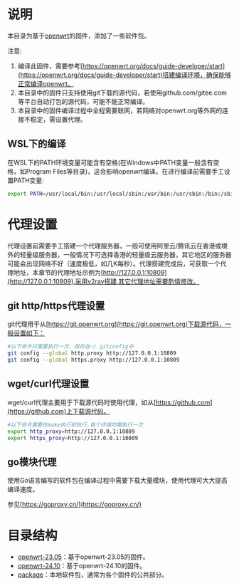# 说明

本目录为基于[openwrt](https://www.openwrt.org)的固件，添加了一些软件包。

注意:

1. 编译此固件，需要参考[https://openwrt.org/docs/guide-developer/start](https://openwrt.org/docs/guide-developer/start)搭建编译环境，确保能够正常编译openwrt。
2. 本目录中的固件只支持使用git下载的源代码，若使用github.com/gitee.com等平台自动打包的源代码，可能不能正常编译。
3. 本目录中的固件编译过程中全程需要联网，若网络对openwrt.org等外网的连接不稳定，需设置代理。

## WSL下的编译

在WSL下的PATH环境变量可能含有空格(在Windows中PATH变量一般含有空格，如Program Files等目录)，这会影响openwrt编译。在进行编译前需要手工设置PATH变量:

```bash
export PATH=/usr/local/bin:/usr/local/sbin:/usr/bin:/usr/sbin:/bin:/sbin
```



# 代理设置

代理设置前需要手工搭建一个代理服务器，一般可使用阿里云/腾讯云在香港或境外的轻量级服务器，一般情况下可选择香港的轻量级云服务器，其它地区的服务器可能会出现网络不好（速度极低，如几K每秒）。代理搭建完成后，可获取一个代理地址，本章节的代理地址示例为[http://127.0.0.1:10809](http://127.0.0.1:10809),采用v2ray搭建,其它代理地址需要酌情修改。

## git http/https代理设置

git代理用于从[https://git.openwrt.org](https://git.openwrt.org)下载源代码，一般设置如下：

```bash
#以下命令只需要执行一次，保存在~/.gitconfig中
git config --global http.proxy http://127.0.0.1:10809
git config --global https.proxy http://127.0.0.1:10809

```

## wget/curl代理设置

wget/curl代理主要用于下载源代码时使用代理，如从[https://github.com](https://github.com)上下载源代码。

```bash
#以下命令需要在make执行前执行,每个终端均需执行一次
export http_proxy=http://127.0.0.1:10809
export https_proxy=http://127.0.0.1:10809

```

## go模块代理

使用Go语言编写的软件包在编译过程中需要下载大量模块，使用代理可大大提高编译速度。

参见[https://goproxy.cn/](https://goproxy.cn/)



# 目录结构

- [openwrt-23.05](openwrt-23.05)：基于openwrt-23.05的固件。
- [openwrt-24.10](openwrt-24.10)：基于openwrt-24.10的固件。
- [package](package)：本地软件包，通常为各个固件的公共部分。

